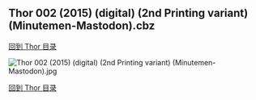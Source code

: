 ## Thor 002 (2015) (digital) (2nd Printing variant) (Minutemen-Mastodon).cbz


[回到 Thor 目录](https://github.com/alicewish/markdown/blob/master/series/Thor.md)


![Thor 002 (2015) (digital) (2nd Printing variant) (Minutemen-Mastodon).jpg](https://wx1.sinaimg.cn/large/6a9fdecaly1fr0y4670bqj21j82cxty5.jpg)

[回到 Thor 目录](https://github.com/alicewish/markdown/blob/master/series/Thor.md)

